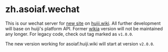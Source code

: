 # zh.asoiaf.wechat
This is our wechat server for [new site](http://asoiaf.huiji.wiki "asoiaf.huiji.wiki") on [huiji.wiki](http://huiji.wiki "huiji.wiki?"). All further development will base on huiji's platform API. Former [wikia](http://zh.asoiaf.wikia.com "zh.asoiaf.wikia.com") version will not be maintained any longer. For legacy code, check out tag marked as `v1.0.0`.

The new version working for asoiaf.huiji.wiki will start at version `v2.0.0`.
